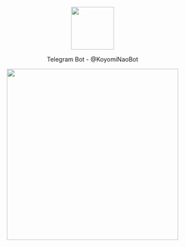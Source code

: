 <p align="center">
  <img width="100" src="https://i.ibb.co/hsppngr/koyomi.jpg"/>
</p>
<p align="center">
Telegram Bot - @KoyomiNaoBot
</p>
<p align="center">
<img width="400" src="https://i.ibb.co/XV5SScq/screenshot.png"/>
</p>

